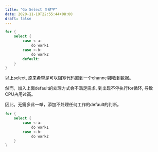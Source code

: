 ```yaml
---
title: "Go Select 关键字"
date: 2020-11-10T22:55:44+08:00
draft: false
---
```


```Go
for {
    select {
        case <-a:
            do work1
        case <-b:
            do work2
        default:
    }
}
```

以上select, 原来希望是可以阻塞代码直到一个channel接收到数据。

然而，加入上面default的处理方式会不满足需求, 到出现不停执行for循环, 导致CPU占用过高。

因此，无需多此一举，添加不处理任何工作的default的判断。

```Go
for {
    select {
        case <-a:
            do work1
        case <-b:
            do work2
    }
}
```
